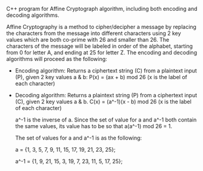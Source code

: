 C++ program for Affine Cryptograph algorithm, including both encoding and decoding algorithms.

Affine Cryptography is a method to cipher/decipher a message by replacing the characters from the message into different characters using 2 key values which are both co-prime with 26 and smaller than 26. The characters of the message will be labeled in order of the alphabet, starting from 0 for letter A, and ending at 25 for letter Z. The encoding and decoding algorithms will proceed as the following:
- Encoding algorithm: Returns a ciphertext string (C) from a plaintext input (P), given 2 key values a & b:
  P(x) = (ax + b) mod 26 (x is the label of each character)
- Decoding algorithm: Returns a plaintext string (P) from a ciphertext input (C), given 2 key values a & b.
  C(x) = (a^-1)(x - b) mod 26 (x is the label of each character)
  
  a^-1 is the inverse of a. Since the set of value for a and a^-1 both contain the same values, its value has to be so that a(a^-1) mod 26 = 1.
  
  The set of values for a and a^-1 is as the following:

  a    = {1, 3, 5,  7,  9, 11, 15, 17, 19, 21, 23, 25};
  
  a^-1 = {1, 9, 21, 15, 3, 19, 7,  23, 11, 5,  17, 25};
